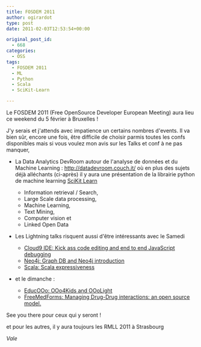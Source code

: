 ```yaml
---
title: FOSDEM 2011
author: ogirardot
type: post
date: 2011-02-03T12:53:54+00:00

original_post_id:
  - 668
categories:
  - OSS
tags:
  - FOSDEM 2011
  - ML
  - Python
  - Scala
  - SciKit-Learn

---
```

Le FOSDEM 2011 (Free OpenSource Developer European Meeting) aura lieu ce weekend du 5 février à Bruxelles !
<!--more-->
J'y serais et j'attends avec impatience un certains nombres d'events. Il va bien sûr, encore une fois, être difficile de choisir parmis toutes les confs disponibles mais si vous voulez mon avis sur les Talks et conf à ne pas manquer,

  * La Data Analytics DevRoom autour de l'analyse de données et du Machine Learning : <a href="http://datadevroom.couch.it/" target="_blank">http://datadevroom.couch.it/</a> où en plus des sujets déjà alléchants (ci-après) il y aura une présentation de la librairie python de machine learning <a href="http://scikit-learn.sourceforge.net/" target="_blank">SciKit Learn<br /> </a></p> 
      * Information retrieval / Search,
      * Large Scale data processing,
      * Machine Learning,
      * Text Mining,
      * Computer vision et
      * Linked Open Data

  * Les Lightning talks risquent aussi d'être intéressants avec le Samedi 
      * [Cloud9 IDE: Kick ass code editing and end to end JavaScript debugging][1]
      * [Neo4j: Graph DB and Neo4j introduction][2]
      * [Scala: Scala expressiveness][3]
  * et le dimanche : 
      * [EducOOo: OOo4Kids and OOoLight][4]
      * [FreeMedForms: Managing Drug-Drug interactions: an open source model.][5]

See you there pour ceux qui y seront !

et pour les autres, il y aura toujours les RMLL 2011 à Strasbourg

_Vale_

 [1]: http://fosdem.org/2011/schedule/event/cloud9_ide
 [2]: http://fosdem.org/2011/schedule/event/neo4j
 [3]: http://fosdem.org/2011/schedule/event/scala
 [4]: http://fosdem.org/2011/schedule/event/educooo
 [5]: http://fosdem.org/2011/schedule/event/freemedforms